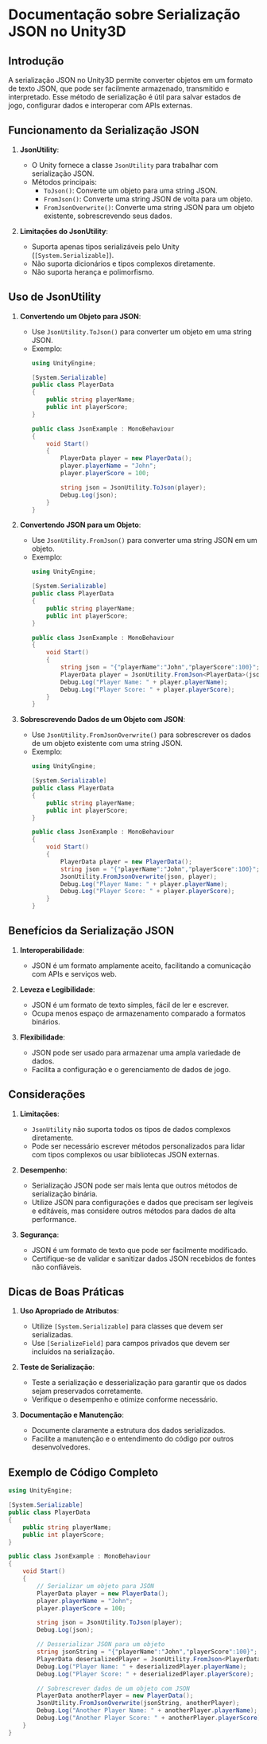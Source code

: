 
# Documentação sobre Serialização JSON no Unity3D

## Introdução

A serialização JSON no Unity3D permite converter objetos em um formato de texto JSON, que pode ser facilmente armazenado, transmitido e interpretado. Esse método de serialização é útil para salvar estados de jogo, configurar dados e interoperar com APIs externas.

## Funcionamento da Serialização JSON

1. **JsonUtility**:
   - O Unity fornece a classe `JsonUtility` para trabalhar com serialização JSON.
   - Métodos principais:
     - `ToJson()`: Converte um objeto para uma string JSON.
     - `FromJson()`: Converte uma string JSON de volta para um objeto.
     - `FromJsonOverwrite()`: Converte uma string JSON para um objeto existente, sobrescrevendo seus dados.

2. **Limitações do JsonUtility**:
   - Suporta apenas tipos serializáveis pelo Unity (`[System.Serializable]`).
   - Não suporta dicionários e tipos complexos diretamente.
   - Não suporta herança e polimorfismo.

## Uso de JsonUtility

1. **Convertendo um Objeto para JSON**:
   - Use `JsonUtility.ToJson()` para converter um objeto em uma string JSON.
   - Exemplo:
     ```csharp
     using UnityEngine;

     [System.Serializable]
     public class PlayerData
     {
         public string playerName;
         public int playerScore;
     }

     public class JsonExample : MonoBehaviour
     {
         void Start()
         {
             PlayerData player = new PlayerData();
             player.playerName = "John";
             player.playerScore = 100;

             string json = JsonUtility.ToJson(player);
             Debug.Log(json);
         }
     }
     ```

2. **Convertendo JSON para um Objeto**:
   - Use `JsonUtility.FromJson()` para converter uma string JSON em um objeto.
   - Exemplo:
     ```csharp
     using UnityEngine;

     [System.Serializable]
     public class PlayerData
     {
         public string playerName;
         public int playerScore;
     }

     public class JsonExample : MonoBehaviour
     {
         void Start()
         {
             string json = "{"playerName":"John","playerScore":100}";
             PlayerData player = JsonUtility.FromJson<PlayerData>(json);
             Debug.Log("Player Name: " + player.playerName);
             Debug.Log("Player Score: " + player.playerScore);
         }
     }
     ```

3. **Sobrescrevendo Dados de um Objeto com JSON**:
   - Use `JsonUtility.FromJsonOverwrite()` para sobrescrever os dados de um objeto existente com uma string JSON.
   - Exemplo:
     ```csharp
     using UnityEngine;

     [System.Serializable]
     public class PlayerData
     {
         public string playerName;
         public int playerScore;
     }

     public class JsonExample : MonoBehaviour
     {
         void Start()
         {
             PlayerData player = new PlayerData();
             string json = "{"playerName":"John","playerScore":100}";
             JsonUtility.FromJsonOverwrite(json, player);
             Debug.Log("Player Name: " + player.playerName);
             Debug.Log("Player Score: " + player.playerScore);
         }
     }
     ```

## Benefícios da Serialização JSON

1. **Interoperabilidade**:
   - JSON é um formato amplamente aceito, facilitando a comunicação com APIs e serviços web.

2. **Leveza e Legibilidade**:
   - JSON é um formato de texto simples, fácil de ler e escrever.
   - Ocupa menos espaço de armazenamento comparado a formatos binários.

3. **Flexibilidade**:
   - JSON pode ser usado para armazenar uma ampla variedade de dados.
   - Facilita a configuração e o gerenciamento de dados de jogo.

## Considerações

1. **Limitações**:
   - `JsonUtility` não suporta todos os tipos de dados complexos diretamente.
   - Pode ser necessário escrever métodos personalizados para lidar com tipos complexos ou usar bibliotecas JSON externas.

2. **Desempenho**:
   - Serialização JSON pode ser mais lenta que outros métodos de serialização binária.
   - Utilize JSON para configurações e dados que precisam ser legíveis e editáveis, mas considere outros métodos para dados de alta performance.

3. **Segurança**:
   - JSON é um formato de texto que pode ser facilmente modificado.
   - Certifique-se de validar e sanitizar dados JSON recebidos de fontes não confiáveis.

## Dicas de Boas Práticas

1. **Uso Apropriado de Atributos**:
   - Utilize `[System.Serializable]` para classes que devem ser serializadas.
   - Use `[SerializeField]` para campos privados que devem ser incluídos na serialização.

2. **Teste de Serialização**:
   - Teste a serialização e desserialização para garantir que os dados sejam preservados corretamente.
   - Verifique o desempenho e otimize conforme necessário.

3. **Documentação e Manutenção**:
   - Documente claramente a estrutura dos dados serializados.
   - Facilite a manutenção e o entendimento do código por outros desenvolvedores.

## Exemplo de Código Completo

```csharp
using UnityEngine;

[System.Serializable]
public class PlayerData
{
    public string playerName;
    public int playerScore;
}

public class JsonExample : MonoBehaviour
{
    void Start()
    {
        // Serializar um objeto para JSON
        PlayerData player = new PlayerData();
        player.playerName = "John";
        player.playerScore = 100;

        string json = JsonUtility.ToJson(player);
        Debug.Log(json);

        // Desserializar JSON para um objeto
        string jsonString = "{"playerName":"John","playerScore":100}";
        PlayerData deserializedPlayer = JsonUtility.FromJson<PlayerData>(jsonString);
        Debug.Log("Player Name: " + deserializedPlayer.playerName);
        Debug.Log("Player Score: " + deserializedPlayer.playerScore);

        // Sobrescrever dados de um objeto com JSON
        PlayerData anotherPlayer = new PlayerData();
        JsonUtility.FromJsonOverwrite(jsonString, anotherPlayer);
        Debug.Log("Another Player Name: " + anotherPlayer.playerName);
        Debug.Log("Another Player Score: " + anotherPlayer.playerScore);
    }
}
```
